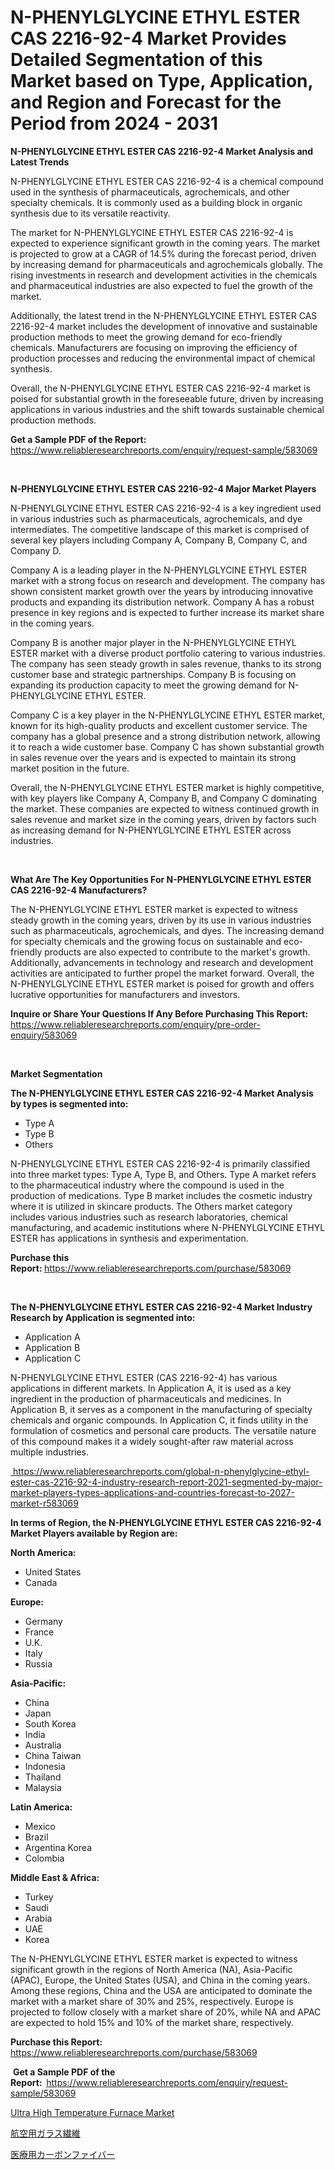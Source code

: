 <p><h1>N-PHENYLGLYCINE ETHYL ESTER CAS 2216-92-4 Market Provides Detailed Segmentation of this Market based on Type, Application, and Region and Forecast for the Period from 2024 - 2031</h1></p><p><strong>N-PHENYLGLYCINE ETHYL ESTER CAS 2216-92-4 Market Analysis and Latest Trends</strong></p>
<p><p>N-PHENYLGLYCINE ETHYL ESTER CAS 2216-92-4 is a chemical compound used in the synthesis of pharmaceuticals, agrochemicals, and other specialty chemicals. It is commonly used as a building block in organic synthesis due to its versatile reactivity.</p><p>The market for N-PHENYLGLYCINE ETHYL ESTER CAS 2216-92-4 is expected to experience significant growth in the coming years. The market is projected to grow at a CAGR of 14.5% during the forecast period, driven by increasing demand for pharmaceuticals and agrochemicals globally. The rising investments in research and development activities in the chemicals and pharmaceutical industries are also expected to fuel the growth of the market.</p><p>Additionally, the latest trend in the N-PHENYLGLYCINE ETHYL ESTER CAS 2216-92-4 market includes the development of innovative and sustainable production methods to meet the growing demand for eco-friendly chemicals. Manufacturers are focusing on improving the efficiency of production processes and reducing the environmental impact of chemical synthesis.</p><p>Overall, the N-PHENYLGLYCINE ETHYL ESTER CAS 2216-92-4 market is poised for substantial growth in the foreseeable future, driven by increasing applications in various industries and the shift towards sustainable chemical production methods.</p></p>
<p><strong>Get a Sample PDF of the Report:&nbsp;</strong> <a href="https://www.reliableresearchreports.com/enquiry/request-sample/583069">https://www.reliableresearchreports.com/enquiry/request-sample/583069</a></p>
<p>&nbsp;</p>
<p><strong>N-PHENYLGLYCINE ETHYL ESTER CAS 2216-92-4 Major Market Players</strong></p>
<p><p>N-PHENYLGLYCINE ETHYL ESTER CAS 2216-92-4 is a key ingredient used in various industries such as pharmaceuticals, agrochemicals, and dye intermediates. The competitive landscape of this market is comprised of several key players including Company A, Company B, Company C, and Company D.</p><p>Company A is a leading player in the N-PHENYLGLYCINE ETHYL ESTER market with a strong focus on research and development. The company has shown consistent market growth over the years by introducing innovative products and expanding its distribution network. Company A has a robust presence in key regions and is expected to further increase its market share in the coming years.</p><p>Company B is another major player in the N-PHENYLGLYCINE ETHYL ESTER market with a diverse product portfolio catering to various industries. The company has seen steady growth in sales revenue, thanks to its strong customer base and strategic partnerships. Company B is focusing on expanding its production capacity to meet the growing demand for N-PHENYLGLYCINE ETHYL ESTER.</p><p>Company C is a key player in the N-PHENYLGLYCINE ETHYL ESTER market, known for its high-quality products and excellent customer service. The company has a global presence and a strong distribution network, allowing it to reach a wide customer base. Company C has shown substantial growth in sales revenue over the years and is expected to maintain its strong market position in the future.</p><p>Overall, the N-PHENYLGLYCINE ETHYL ESTER market is highly competitive, with key players like Company A, Company B, and Company C dominating the market. These companies are expected to witness continued growth in sales revenue and market size in the coming years, driven by factors such as increasing demand for N-PHENYLGLYCINE ETHYL ESTER across industries.</p></p>
<p>&nbsp;</p>
<p><strong>What Are The Key Opportunities For N-PHENYLGLYCINE ETHYL ESTER CAS 2216-92-4 Manufacturers?</strong></p>
<p><p>The N-PHENYLGLYCINE ETHYL ESTER market is expected to witness steady growth in the coming years, driven by its use in various industries such as pharmaceuticals, agrochemicals, and dyes. The increasing demand for specialty chemicals and the growing focus on sustainable and eco-friendly products are also expected to contribute to the market's growth. Additionally, advancements in technology and research and development activities are anticipated to further propel the market forward. Overall, the N-PHENYLGLYCINE ETHYL ESTER market is poised for growth and offers lucrative opportunities for manufacturers and investors.</p></p>
<p><strong>Inquire or Share Your Questions If Any Before Purchasing This Report:</strong> <a href="https://www.reliableresearchreports.com/enquiry/pre-order-enquiry/583069">https://www.reliableresearchreports.com/enquiry/pre-order-enquiry/583069</a></p>
<p>&nbsp;</p>
<p><strong>Market Segmentation</strong></p>
<p><strong>The N-PHENYLGLYCINE ETHYL ESTER CAS 2216-92-4 Market Analysis by types is segmented into:</strong></p>
<p><ul><li>Type A</li><li>Type B</li><li>Others</li></ul></p>
<p><p>N-PHENYLGLYCINE ETHYL ESTER CAS 2216-92-4 is primarily classified into three market types: Type A, Type B, and Others. Type A market refers to the pharmaceutical industry where the compound is used in the production of medications. Type B market includes the cosmetic industry where it is utilized in skincare products. The Others market category includes various industries such as research laboratories, chemical manufacturing, and academic institutions where N-PHENYLGLYCINE ETHYL ESTER has applications in synthesis and experimentation.</p></p>
<p><strong>Purchase this Report:&nbsp;</strong><a href="https://www.reliableresearchreports.com/purchase/583069">https://www.reliableresearchreports.com/purchase/583069</a></p>
<p>&nbsp;</p>
<p><strong>The N-PHENYLGLYCINE ETHYL ESTER CAS 2216-92-4 Market Industry Research by Application is segmented into:</strong></p>
<p><ul><li>Application A</li><li>Application B</li><li>Application C</li></ul></p>
<p><p>N-PHENYLGLYCINE ETHYL ESTER (CAS 2216-92-4) has various applications in different markets. In Application A, it is used as a key ingredient in the production of pharmaceuticals and medicines. In Application B, it serves as a component in the manufacturing of specialty chemicals and organic compounds. In Application C, it finds utility in the formulation of cosmetics and personal care products. The versatile nature of this compound makes it a widely sought-after raw material across multiple industries.</p></p>
<p><a href="https://www.reliableresearchreports.com/global-n-phenylglycine-ethyl-ester-cas-2216-92-4-industry-research-report-2021-segmented-by-major-market-players-types-applications-and-countries-forecast-to-2027-market-r583069">&nbsp;https://www.reliableresearchreports.com/global-n-phenylglycine-ethyl-ester-cas-2216-92-4-industry-research-report-2021-segmented-by-major-market-players-types-applications-and-countries-forecast-to-2027-market-r583069</a></p>
<p><strong>In terms of Region, the N-PHENYLGLYCINE ETHYL ESTER CAS 2216-92-4 Market Players available by Region are:</strong></p>
<p>
    <p> <strong> North America: </strong>
        <ul>
            <li>United States</li>
            <li>Canada</li>
        </ul>
        </p> 
    <p> <strong> Europe: </strong>
        <ul>
            <li>Germany</li>
            <li>France</li>
            <li>U.K.</li>
            <li>Italy</li>
            <li>Russia</li>
        </ul>
        </p> 
    <p> <strong> Asia-Pacific: </strong>
        <ul>
            <li>China</li>
            <li>Japan</li>
            <li>South Korea</li>
            <li>India</li>
            <li>Australia</li>
            <li>China Taiwan</li>
            <li>Indonesia</li>
            <li>Thailand</li>
            <li>Malaysia</li>
        </ul>
        </p> 
    <p> <strong> Latin America: </strong>
        <ul>
            <li>Mexico</li>
            <li>Brazil</li>
            <li>Argentina Korea</li>
            <li>Colombia</li>
        </ul>
        </p> 
    <p> <strong> Middle East & Africa: </strong>
        <ul>
            <li>Turkey</li>
            <li>Saudi</li>
            <li>Arabia</li>
            <li>UAE</li>
            <li>Korea</li>
        </ul>
    </p>
    </p>
<p><p>The N-PHENYLGLYCINE ETHYL ESTER market is expected to witness significant growth in the regions of North America (NA), Asia-Pacific (APAC), Europe, the United States (USA), and China in the coming years. Among these regions, China and the USA are anticipated to dominate the market with a market share of 30% and 25%, respectively. Europe is projected to follow closely with a market share of 20%, while NA and APAC are expected to hold 15% and 10% of the market share, respectively.</p></p>
<p><strong>Purchase this Report: </strong><a href="https://www.reliableresearchreports.com/purchase/583069">https://www.reliableresearchreports.com/purchase/583069</a></p>
<p>&nbsp;<strong>Get a Sample PDF of the Report:&nbsp;&nbsp;</strong><a href="https://www.reliableresearchreports.com/enquiry/request-sample/583069">https://www.reliableresearchreports.com/enquiry/request-sample/583069</a></p>
<p><strong></strong></p>
<p><p><a href="https://github.com/nicoletavirag/Market-Research-Report-List-3/blob/main/ultra-high-temperature-furnace-market.md">Ultra High Temperature Furnace Market</a></p><p><a href="https://github.com/DayanaRunolfsdottir/Market-Research-Report-List-1/blob/main/810125695518.md">航空用ガラス繊維</a></p><p><a href="https://github.com/VinceMarvin1/Market-Research-Report-List-1/blob/main/674187095517.md">医療用カーボンファイバー</a></p></p>